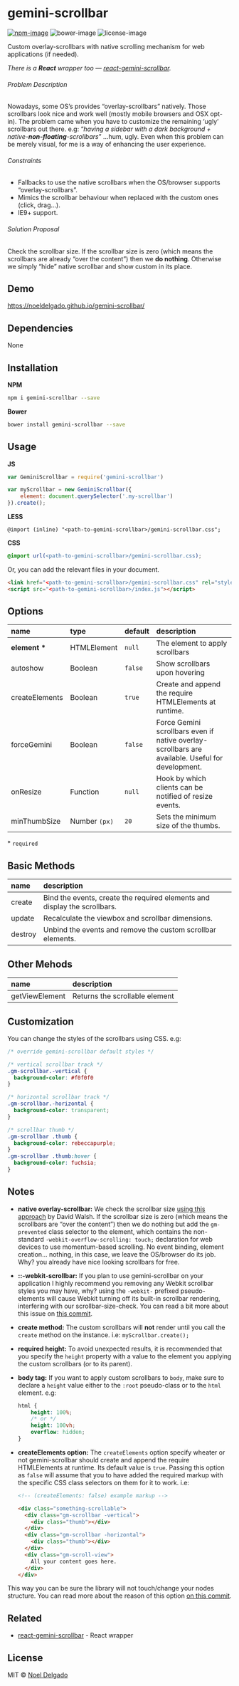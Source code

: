 # gemini-scrollbar

[![npm-image](https://img.shields.io/npm/v/gemini-scrollbar.svg)](https://www.npmjs.com/package/gemini-scrollbar)
![bower-image](https://img.shields.io/bower/v/gemini-scrollbar.svg)
![license-image](https://img.shields.io/npm/l/gemini-scrollbar.svg)

Custom overlay-scrollbars with native scrolling mechanism for web applications (if needed).

*There is a __React__ wrapper too — [react-gemini-scrollbar](https://github.com/noeldelgado/react-gemini-scrollbar).*

###### Problem Description

Nowadays, some OS’s provides “overlay-scrollbars” natively. Those scrollbars look nice and work well (mostly mobile browsers and OSX opt-in). The problem came when you have to customize the remaining ‘ugly’ scrollbars out there. e.g: “*having a sidebar with a dark background + native-__non-floating__-scrollbars*” ...hum, ugly. Even when this problem can be merely visual, for me is a way of enhancing the user experience.

###### Constraints

- Fallbacks to use the native scrollbars when the OS/browser supports “overlay-scrollbars”.
- Mimics the scrollbar behaviour when replaced with the custom ones (click, drag...).
- IE9+ support.

###### Solution Proposal

Check the scrollbar size. If the scrollbar size is zero (which means the scrollbars are already “over the content”) then we **do nothing**. Otherwise we simply “hide” native scrollbar and show custom in its place.

## Demo

https://noeldelgado.github.io/gemini-scrollbar/

## Dependencies
None

## Installation

**NPM**

```sh
npm i gemini-scrollbar --save
```

**Bower**

```sh
bower install gemini-scrollbar --save
```

## Usage

**JS**

```js
var GeminiScrollbar = require('gemini-scrollbar')

var myScrollbar = new GeminiScrollbar({
    element: document.querySelector('.my-scrollbar')
}).create();
```

**LESS**

```less
@import (inline) "<path-to-gemini-scrollbar>/gemini-scrollbar.css";
```

**CSS**

```css
@import url(<path-to-gemini-scrollbar>/gemini-scrollbar.css);
```

Or, you can add the relevant files in your document.

```html
<link href="<path-to-gemini-scrollbar>/gemini-scrollbar.css" rel="stylesheet">
<script src="<path-to-gemini-scrollbar>/index.js"></script>
```

## Options

name | type | default | description
|:--- | :--- | :--- | :---
**element &ast;** | HTMLElement | `null` | The element to apply scrollbars
autoshow | Boolean | `false` | Show scrollbars upon hovering
createElements | Boolean | `true` | Create and append the require HTMLElements at runtime.
forceGemini | Boolean | `false` | Force Gemini scrollbars even if native overlay-scrollbars are available. Useful for development.
onResize | Function | `null` | Hook by which clients can be notified of resize events.
minThumbSize | Number `(px)` | `20` | Sets the minimum size of the thumbs.

\* `required`

## Basic Methods

name | description
|:--- | :---
create | Bind the events, create the required elements and display the scrollbars.
update | Recalculate the viewbox and scrollbar dimensions.
destroy | Unbind the events and remove the custom scrollbar elements.

## Other Mehods

name | description
|:-- | :--
getViewElement | Returns the scrollable element

## Customization

You can change the styles of the scrollbars using CSS. e.g:

```css
/* override gemini-scrollbar default styles */

/* vertical scrollbar track */
.gm-scrollbar.-vertical {
  background-color: #f0f0f0
}

/* horizontal scrollbar track */
.gm-scrollbar.-horizontal {
  background-color: transparent;
}

/* scrollbar thumb */
.gm-scrollbar .thumb {
  background-color: rebeccapurple;
}
.gm-scrollbar .thumb:hover {
  background-color: fuchsia;
}
```

## Notes

- **native overlay-scrollbar:** We check the scrollbar size [using this approach](http://davidwalsh.name/detect-scrollbar-width) by David Walsh. If the scrollbar size is zero (which means the scrollbars are “over the content”) then we do nothing but add the `gm-prevented` class selector to the element, which contains the non-standard `-webkit-overflow-scrolling: touch;` declaration for web devices to use momentum-based scrolling. No event binding, element creation... nothing, in this case, we leave the OS/browser do its job. Why? you already have nice looking scrollbars for free.
- **::-webkit-scrollbar:** If you plan to use gemini-scrollbar on your application I highly recommend you removing any Webkit scrollbar styles you may have, why? using the `-webkit-` prefixed pseudo-elements will cause Webkit turning off its built-in scrollbar rendering, interfering with our scrollbar-size-check. You can read a bit more about this issue on [this commit](../../issues/1).
- **create method:** The custom scrollbars will **not** render until you call the `create` method on the instance. i.e: `myScrollbar.create();`
- **required height:** To avoid unexpected results, it is recommended that you specify the `height` property with a value to the element you applying the custom scrollbars (or to its parent).
- **body tag:** If you want to apply custom scrollbars to `body`, make sure to declare a `height` value either to the `:root` pseudo-class or to the `html` element. e.g:

    ```css
    html {
        height: 100%;
        /* or */
        height: 100vh;
        overflow: hidden;
    }
    ```
- **createElements option:** The `createElements` option specify wheater or not gemini-scrollbar should create and append the require HTMLElements at runtime. Its default value is `true`. Passing this option as `false` will assume that you to have added the required markup with the specific CSS class selectors on them for it to work. i.e:

    ```html
    <!-- (createElements: false) example markup -->

    <div class="something-scrollable">
      <div class="gm-scrollbar -vertical">
        <div class="thumb"></div>
      </div>
      <div class="gm-scrollbar -horizontal">
        <div class="thumb"></div>
      </div>
      <div class="gm-scroll-view">
        All your content goes here.
      </div>
    </div>
    ```

This way you can be sure the library will not touch/change your nodes structure. You can read more about the reason of this option [on this commit](https://github.com/noeldelgado/gemini-scrollbar/commit/2bb73c82f9d1588fb267fba08518adfe1170885c).

## Related

- [react-gemini-scrollbar](https://github.com/noeldelgado/react-gemini-scrollbar) - React wrapper

## License
MIT © [Noel Delgado](http://pixelia.me/)
